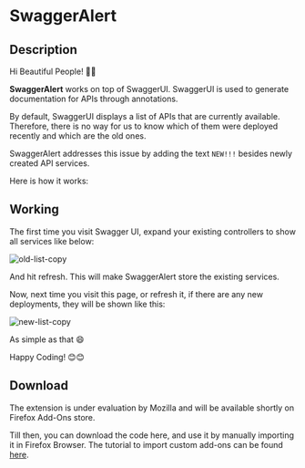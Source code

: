 # SwaggerAlert

## Description

Hi Beautiful People! 👋😊

**SwaggerAlert** works on top of SwaggerUI. SwaggerUI is used to generate documentation for APIs through annotations.

By default, SwaggerUI displays a list of APIs that are currently available. Therefore, there is no way for us to know which of them were deployed recently and which are the old ones.

SwaggerAlert addresses this issue by adding the text `NEW!!!` besides newly created API services.

Here is how it works:

## Working

The first time you visit Swagger UI, expand your existing controllers to show all services like below:

<img src="https://i.ibb.co/RvvjQSf/old-list-copy.png" alt="old-list-copy" border="0">

And hit refresh. This will make SwaggerAlert store the existing services.

Now, next time you visit this page, or refresh it, if there are any new deployments, they will be shown like this:

<img src="https://i.ibb.co/hmgD2N1/new-list-copy.png" alt="new-list-copy" border="0">

As simple as that 😄

Happy Coding! 😊😊

## Download

The extension is under evaluation by Mozilla and will be available shortly on Firefox Add-Ons store.

Till then, you can download the code here, and use it by manually importing it in Firefox Browser. The tutorial to import custom add-ons can be found [here](https://extensionworkshop.com/documentation/develop/temporary-installation-in-firefox/).

